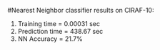 #Nearest Neighbor classifier results on CIRAF-10:
1. Training time =  0.00031 sec
2. Prediction time =  438.67 sec
3. NN Accuracy = 21.7%
